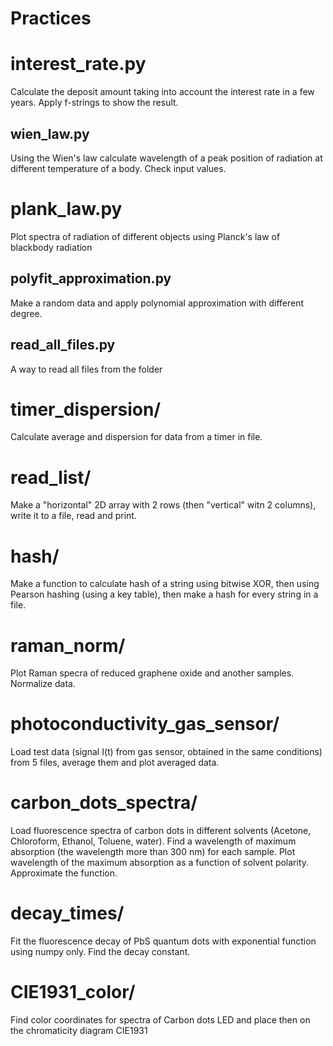 # Practices 

# interest_rate.py
Calculate the deposit amount taking into account the interest rate in a few years. Apply f-strings to show the result.

## wien_law.py 
Using the Wien's law  calculate wavelength of a peak position of radiation at different temperature of a body. Check input values.

# plank_law.py
Plot spectra of radiation of different objects using Planck's law of blackbody radiation

## polyfit_approximation.py
Make a random data and apply polynomial approximation with different degree.

## read_all_files.py
A way to read all files from the folder

# timer_dispersion/
Calculate average and dispersion for data from a timer in file.

# read_list/
Make a "horizontal" 2D array with 2 rows (then "vertical" witn 2 columns), write it to a file, read and print.

# hash/
Make a function to calculate hash of a string using bitwise  XOR, then using Pearson hashing (using a key table), then make a hash for every string in a file.

# raman_norm/
Plot Raman specra of reduced graphene oxide and another samples. Normalize data.

# photoconductivity_gas_sensor/
Load test data (signal I(t) from gas sensor, obtained in the same conditions) from 5 files, average them and plot averaged data.

# carbon_dots_spectra/
Load fluorescence spectra of carbon dots in different solvents (Acetone, Chloroform, Ethanol, Toluene, water). Find a wavelength of maximum absorption (the wavelength more than 300 nm) for each sample. Plot wavelength of the maximum absorption as a function of solvent polarity. Approximate the function.

# decay_times/
Fit the fluorescence decay of PbS quantum dots with exponential function using numpy only. Find the decay constant.

# CIE1931_color/
Find color coordinates for spectra of Carbon dots LED and place then on the chromaticity diagram CIE1931
